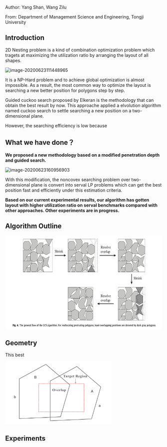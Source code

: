 Author: Yang Shan, Wang Zilu 

From: Department of Management Science and Engineering, Tongji University

## Introduction

2D Nesting problem is a kind of combination optimization problem which tragets at maximizing the utilization ratio by arranging the layout of all shapes. 

<img src="/Users/sean/Documents/Projects/My Github/Use-Modified-Depth-Penetration-and-Linear-Programming-Methodology-to-Solve-Nesting-Problem/img/image-20200623111448965.png" alt="image-20200623111448965" height="150px" />

It is a NP-Hard problem and to achieve global optimization is almost impossible. As a result, the most common way to optimize the layout is searching a new better position for polygons step by step.

Guided cuckoo search proposed by Elkeran is the methodology that can obtain the best result by now. This approache applied a elvolution algorithm named cuckoo search to settle searching a new position on a two-dimensional plane. 

However, the searching efficiency is low because

## What we have done？ 

**We proposed a new methodology based on a modified penetration depth and guided search.** 

<img src="/Users/sean/Documents/Projects/My Github/Use-Modified-Depth-Penetration-and-Linear-Programming-Methodology-to-Solve-Nesting-Problem/img/image-20200623160956903.png" alt="image-20200623160956903" width="800px" />

With this modification, the noncovex searching problem over two-dimensional plane is convert into serval LP problems which can get the best position fast and efficiently under this estimation criteria.

**Based on our current experimental results, our algorithm has gotten layout with higher utilization ratio on serval benchmarks compared with other approaches. Other experiments are in progress.**

## Algorithm Outline

<img src="img/image-20200623104625377.png" alt="image-20200623104625377" height="300px" />





## Geometry

This best

<img src="img/image-20200623105743665.png" alt="image-20200623105743665" height="200px" />

## Experiments

